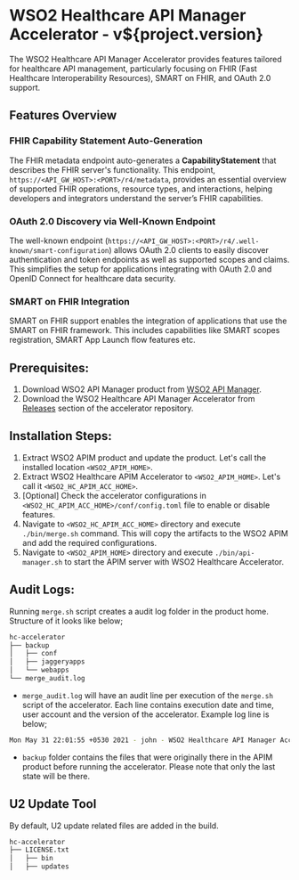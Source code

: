 # WSO2 Healthcare API Manager Accelerator - v${project.version}

The WSO2 Healthcare API Manager Accelerator provides features tailored for healthcare API management, particularly focusing on FHIR (Fast Healthcare Interoperability Resources), SMART on FHIR, and OAuth 2.0 support. 

## Features Overview

### FHIR Capability Statement Auto-Generation
  The FHIR metadata endpoint auto-generates a **CapabilityStatement** that describes the FHIR server's functionality. This endpoint, `https://<API_GW_HOST>:<PORT>/r4/metadata`, provides an essential overview of supported FHIR operations, resource types, and interactions, helping developers and integrators understand the server’s FHIR capabilities.

### OAuth 2.0 Discovery via Well-Known Endpoint
  The well-known endpoint (`https://<API_GW_HOST>:<PORT>/r4/.well-known/smart-configuration`) allows OAuth 2.0 clients to easily discover authentication and token endpoints as well as supported scopes and claims. This simplifies the setup for applications integrating with OAuth 2.0 and OpenID Connect for healthcare data security.

### SMART on FHIR Integration
  SMART on FHIR support enables the integration of applications that use the SMART on FHIR framework. This includes capabilities like SMART scopes registration, SMART App Launch flow features etc.

## Prerequisites:
1. Download WSO2 API Manager product from [WSO2 API Manager](https://apim.docs.wso2.com/en/latest/). 
2. Download the WSO2 Healthcare API Manager Accelerator from [Releases](https://github.com/wso2/healthcare-accelerator/releases) section of the accelerator repository.


## Installation Steps:
1. Extract WSO2 APIM product and update the product. Let's call the installed location `<WSO2_APIM_HOME>`.
2. Extract WSO2 Healthcare APIM Accelerator to `<WSO2_APIM_HOME>`. Let's call it `<WSO2_HC_APIM_ACC_HOME>`.
3. [Optional] Check the accelerator configurations in `<WSO2_HC_APIM_ACC_HOME>/conf/config.toml` file to enable or disable features.
4. Navigate to `<WSO2_HC_APIM_ACC_HOME>` directory and execute `./bin/merge.sh` command. This will copy the artifacts to the WSO2 APIM and add the required configurations.
5. Navigate to `<WSO2_APIM_HOME>` directory and execute `./bin/api-manager.sh` to start the APIM server with WSO2 Healthcare Accelerator.

## Audit Logs:
Running `merge.sh` script creates a audit log folder in the product home. Structure of it looks like below;

```sh
hc-accelerator
├── backup
│   ├── conf
│   ├── jaggeryapps
│   └── webapps
└── merge_audit.log
```
- `merge_audit.log` will have an audit line per execution of the `merge.sh` script of the accelerator. Each line contains execution date and time, user account and the version of the accelerator. Example log line is below;
```sh
Mon May 31 22:01:55 +0530 2021 - john - WSO2 Healthcare API Manager Accelerator - v${project.version}
```
- `backup` folder contains the files that were originally there in the APIM product before running the accelerator. Please note that only the last state will be there. 

## U2 Update Tool
By default, U2 update related files are added in the build.
```sh
hc-accelerator
├── LICENSE.txt
│   ├── bin
│   ├── updates
```